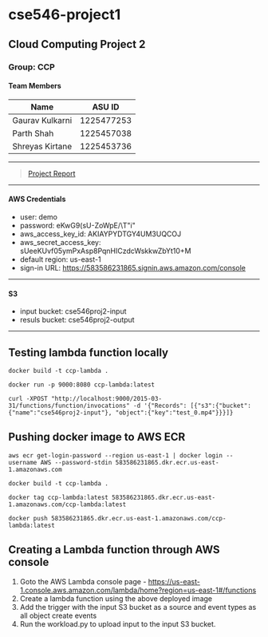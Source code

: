 # cse546-project1

## Cloud Computing Project 2

### Group: CCP

#### Team Members

| Name  | ASU ID  |
|---|---|
| Gaurav Kulkarni  |  1225477253 |
| Parth Shah | 1225457038 |
| Shreyas Kirtane | 1225453736 |

-----

> [Project Report](https://drive.google.com/file/d/1zeeQkGdMJiLjlXdLyij-Nk6gKT4aHyTw/view?usp=sharing)

-----

#### AWS Credentials

* user: demo
* password: eKwG9(sU-ZoWpE/\T"i"
* aws_access_key_id: AKIAYPYDTGY4UM3UQCOJ
* aws_secret_access_key: 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
* default region: us-east-1
* sign-in URL: https://583586231865.signin.aws.amazon.com/console

-----

#### S3

* input bucket: cse546proj2-input
* resuls bucket: cse546proj2-output

------

## Testing lambda function locally
```
docker build -t ccp-lambda .
```
```
docker run -p 9000:8080 ccp-lambda:latest
```
```
curl -XPOST "http://localhost:9000/2015-03-31/functions/function/invocations" -d '{"Records": [{"s3":{"bucket":{"name":"cse546proj2-input"}, "object":{"key":"test_0.mp4"}}}]}
```

## Pushing docker image to AWS ECR
```
aws ecr get-login-password --region us-east-1 | docker login --username AWS --password-stdin 583586231865.dkr.ecr.us-east-1.amazonaws.com
```
```
docker build -t ccp-lambda .
```
```
docker tag ccp-lambda:latest 583586231865.dkr.ecr.us-east-1.amazonaws.com/ccp-lambda:latest
```
```
docker push 583586231865.dkr.ecr.us-east-1.amazonaws.com/ccp-lambda:latest
```
## Creating a Lambda function through AWS console
1. Goto the AWS Lambda console page - https://us-east-1.console.aws.amazon.com/lambda/home?region=us-east-1#/functions
2. Create a lambda function using the above deployed image
3. Add the trigger with the input S3 bucket as a source and event types as all object create events
4. Run the workload.py to upload input to the input S3 bucket.
